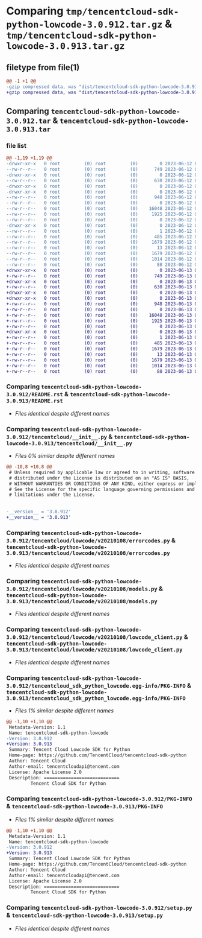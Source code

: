 # Comparing `tmp/tencentcloud-sdk-python-lowcode-3.0.912.tar.gz` & `tmp/tencentcloud-sdk-python-lowcode-3.0.913.tar.gz`

## filetype from file(1)

```diff
@@ -1 +1 @@
-gzip compressed data, was "dist/tencentcloud-sdk-python-lowcode-3.0.912.tar", last modified: Mon Jun 12 03:07:03 2023, max compression
+gzip compressed data, was "dist/tencentcloud-sdk-python-lowcode-3.0.913.tar", last modified: Tue Jun 13 02:14:31 2023, max compression
```

## Comparing `tencentcloud-sdk-python-lowcode-3.0.912.tar` & `tencentcloud-sdk-python-lowcode-3.0.913.tar`

### file list

```diff
@@ -1,19 +1,19 @@
-drwxr-xr-x   0 root         (0) root         (0)        0 2023-06-12 03:07:03.000000 tencentcloud-sdk-python-lowcode-3.0.912/
--rw-r--r--   0 root         (0) root         (0)      749 2023-06-12 03:07:03.000000 tencentcloud-sdk-python-lowcode-3.0.912/README.rst
-drwxr-xr-x   0 root         (0) root         (0)        0 2023-06-12 03:07:03.000000 tencentcloud-sdk-python-lowcode-3.0.912/tencentcloud/
--rw-r--r--   0 root         (0) root         (0)      630 2023-06-12 03:07:03.000000 tencentcloud-sdk-python-lowcode-3.0.912/tencentcloud/__init__.py
-drwxr-xr-x   0 root         (0) root         (0)        0 2023-06-12 03:07:03.000000 tencentcloud-sdk-python-lowcode-3.0.912/tencentcloud/lowcode/
-drwxr-xr-x   0 root         (0) root         (0)        0 2023-06-12 03:07:03.000000 tencentcloud-sdk-python-lowcode-3.0.912/tencentcloud/lowcode/v20210108/
--rw-r--r--   0 root         (0) root         (0)      948 2023-06-12 03:07:03.000000 tencentcloud-sdk-python-lowcode-3.0.912/tencentcloud/lowcode/v20210108/errorcodes.py
--rw-r--r--   0 root         (0) root         (0)        0 2023-06-12 03:07:03.000000 tencentcloud-sdk-python-lowcode-3.0.912/tencentcloud/lowcode/v20210108/__init__.py
--rw-r--r--   0 root         (0) root         (0)    16048 2023-06-12 03:07:03.000000 tencentcloud-sdk-python-lowcode-3.0.912/tencentcloud/lowcode/v20210108/models.py
--rw-r--r--   0 root         (0) root         (0)     1925 2023-06-12 03:07:03.000000 tencentcloud-sdk-python-lowcode-3.0.912/tencentcloud/lowcode/v20210108/lowcode_client.py
--rw-r--r--   0 root         (0) root         (0)        0 2023-06-12 03:07:03.000000 tencentcloud-sdk-python-lowcode-3.0.912/tencentcloud/lowcode/__init__.py
-drwxr-xr-x   0 root         (0) root         (0)        0 2023-06-12 03:07:03.000000 tencentcloud-sdk-python-lowcode-3.0.912/tencentcloud_sdk_python_lowcode.egg-info/
--rw-r--r--   0 root         (0) root         (0)        1 2023-06-12 03:07:03.000000 tencentcloud-sdk-python-lowcode-3.0.912/tencentcloud_sdk_python_lowcode.egg-info/dependency_links.txt
--rw-r--r--   0 root         (0) root         (0)      485 2023-06-12 03:07:03.000000 tencentcloud-sdk-python-lowcode-3.0.912/tencentcloud_sdk_python_lowcode.egg-info/SOURCES.txt
--rw-r--r--   0 root         (0) root         (0)     1679 2023-06-12 03:07:03.000000 tencentcloud-sdk-python-lowcode-3.0.912/tencentcloud_sdk_python_lowcode.egg-info/PKG-INFO
--rw-r--r--   0 root         (0) root         (0)       13 2023-06-12 03:07:03.000000 tencentcloud-sdk-python-lowcode-3.0.912/tencentcloud_sdk_python_lowcode.egg-info/top_level.txt
--rw-r--r--   0 root         (0) root         (0)     1679 2023-06-12 03:07:03.000000 tencentcloud-sdk-python-lowcode-3.0.912/PKG-INFO
--rw-r--r--   0 root         (0) root         (0)     1014 2023-06-12 03:07:03.000000 tencentcloud-sdk-python-lowcode-3.0.912/setup.py
--rw-r--r--   0 root         (0) root         (0)       88 2023-06-12 03:07:03.000000 tencentcloud-sdk-python-lowcode-3.0.912/setup.cfg
+drwxr-xr-x   0 root         (0) root         (0)        0 2023-06-13 02:14:31.000000 tencentcloud-sdk-python-lowcode-3.0.913/
+-rw-r--r--   0 root         (0) root         (0)      749 2023-06-13 02:14:31.000000 tencentcloud-sdk-python-lowcode-3.0.913/README.rst
+drwxr-xr-x   0 root         (0) root         (0)        0 2023-06-13 02:14:31.000000 tencentcloud-sdk-python-lowcode-3.0.913/tencentcloud/
+-rw-r--r--   0 root         (0) root         (0)      630 2023-06-13 02:14:31.000000 tencentcloud-sdk-python-lowcode-3.0.913/tencentcloud/__init__.py
+drwxr-xr-x   0 root         (0) root         (0)        0 2023-06-13 02:14:31.000000 tencentcloud-sdk-python-lowcode-3.0.913/tencentcloud/lowcode/
+drwxr-xr-x   0 root         (0) root         (0)        0 2023-06-13 02:14:31.000000 tencentcloud-sdk-python-lowcode-3.0.913/tencentcloud/lowcode/v20210108/
+-rw-r--r--   0 root         (0) root         (0)      948 2023-06-13 02:14:31.000000 tencentcloud-sdk-python-lowcode-3.0.913/tencentcloud/lowcode/v20210108/errorcodes.py
+-rw-r--r--   0 root         (0) root         (0)        0 2023-06-13 02:14:31.000000 tencentcloud-sdk-python-lowcode-3.0.913/tencentcloud/lowcode/v20210108/__init__.py
+-rw-r--r--   0 root         (0) root         (0)    16048 2023-06-13 02:14:31.000000 tencentcloud-sdk-python-lowcode-3.0.913/tencentcloud/lowcode/v20210108/models.py
+-rw-r--r--   0 root         (0) root         (0)     1925 2023-06-13 02:14:31.000000 tencentcloud-sdk-python-lowcode-3.0.913/tencentcloud/lowcode/v20210108/lowcode_client.py
+-rw-r--r--   0 root         (0) root         (0)        0 2023-06-13 02:14:31.000000 tencentcloud-sdk-python-lowcode-3.0.913/tencentcloud/lowcode/__init__.py
+drwxr-xr-x   0 root         (0) root         (0)        0 2023-06-13 02:14:31.000000 tencentcloud-sdk-python-lowcode-3.0.913/tencentcloud_sdk_python_lowcode.egg-info/
+-rw-r--r--   0 root         (0) root         (0)        1 2023-06-13 02:14:31.000000 tencentcloud-sdk-python-lowcode-3.0.913/tencentcloud_sdk_python_lowcode.egg-info/dependency_links.txt
+-rw-r--r--   0 root         (0) root         (0)      485 2023-06-13 02:14:31.000000 tencentcloud-sdk-python-lowcode-3.0.913/tencentcloud_sdk_python_lowcode.egg-info/SOURCES.txt
+-rw-r--r--   0 root         (0) root         (0)     1679 2023-06-13 02:14:31.000000 tencentcloud-sdk-python-lowcode-3.0.913/tencentcloud_sdk_python_lowcode.egg-info/PKG-INFO
+-rw-r--r--   0 root         (0) root         (0)       13 2023-06-13 02:14:31.000000 tencentcloud-sdk-python-lowcode-3.0.913/tencentcloud_sdk_python_lowcode.egg-info/top_level.txt
+-rw-r--r--   0 root         (0) root         (0)     1679 2023-06-13 02:14:31.000000 tencentcloud-sdk-python-lowcode-3.0.913/PKG-INFO
+-rw-r--r--   0 root         (0) root         (0)     1014 2023-06-13 02:14:31.000000 tencentcloud-sdk-python-lowcode-3.0.913/setup.py
+-rw-r--r--   0 root         (0) root         (0)       88 2023-06-13 02:14:31.000000 tencentcloud-sdk-python-lowcode-3.0.913/setup.cfg
```

### Comparing `tencentcloud-sdk-python-lowcode-3.0.912/README.rst` & `tencentcloud-sdk-python-lowcode-3.0.913/README.rst`

 * *Files identical despite different names*

### Comparing `tencentcloud-sdk-python-lowcode-3.0.912/tencentcloud/__init__.py` & `tencentcloud-sdk-python-lowcode-3.0.913/tencentcloud/__init__.py`

 * *Files 0% similar despite different names*

```diff
@@ -10,8 +10,8 @@
 # Unless required by applicable law or agreed to in writing, software
 # distributed under the License is distributed on an "AS IS" BASIS,
 # WITHOUT WARRANTIES OR CONDITIONS OF ANY KIND, either express or implied.
 # See the License for the specific language governing permissions and
 # limitations under the License.
 
 
-__version__ = '3.0.912'
+__version__ = '3.0.913'
```

### Comparing `tencentcloud-sdk-python-lowcode-3.0.912/tencentcloud/lowcode/v20210108/errorcodes.py` & `tencentcloud-sdk-python-lowcode-3.0.913/tencentcloud/lowcode/v20210108/errorcodes.py`

 * *Files identical despite different names*

### Comparing `tencentcloud-sdk-python-lowcode-3.0.912/tencentcloud/lowcode/v20210108/models.py` & `tencentcloud-sdk-python-lowcode-3.0.913/tencentcloud/lowcode/v20210108/models.py`

 * *Files identical despite different names*

### Comparing `tencentcloud-sdk-python-lowcode-3.0.912/tencentcloud/lowcode/v20210108/lowcode_client.py` & `tencentcloud-sdk-python-lowcode-3.0.913/tencentcloud/lowcode/v20210108/lowcode_client.py`

 * *Files identical despite different names*

### Comparing `tencentcloud-sdk-python-lowcode-3.0.912/tencentcloud_sdk_python_lowcode.egg-info/PKG-INFO` & `tencentcloud-sdk-python-lowcode-3.0.913/tencentcloud_sdk_python_lowcode.egg-info/PKG-INFO`

 * *Files 1% similar despite different names*

```diff
@@ -1,10 +1,10 @@
 Metadata-Version: 1.1
 Name: tencentcloud-sdk-python-lowcode
-Version: 3.0.912
+Version: 3.0.913
 Summary: Tencent Cloud Lowcode SDK for Python
 Home-page: https://github.com/TencentCloud/tencentcloud-sdk-python
 Author: Tencent Cloud
 Author-email: tencentcloudapi@tencent.com
 License: Apache License 2.0
 Description: ============================
         Tencent Cloud SDK for Python
```

### Comparing `tencentcloud-sdk-python-lowcode-3.0.912/PKG-INFO` & `tencentcloud-sdk-python-lowcode-3.0.913/PKG-INFO`

 * *Files 1% similar despite different names*

```diff
@@ -1,10 +1,10 @@
 Metadata-Version: 1.1
 Name: tencentcloud-sdk-python-lowcode
-Version: 3.0.912
+Version: 3.0.913
 Summary: Tencent Cloud Lowcode SDK for Python
 Home-page: https://github.com/TencentCloud/tencentcloud-sdk-python
 Author: Tencent Cloud
 Author-email: tencentcloudapi@tencent.com
 License: Apache License 2.0
 Description: ============================
         Tencent Cloud SDK for Python
```

### Comparing `tencentcloud-sdk-python-lowcode-3.0.912/setup.py` & `tencentcloud-sdk-python-lowcode-3.0.913/setup.py`

 * *Files identical despite different names*

